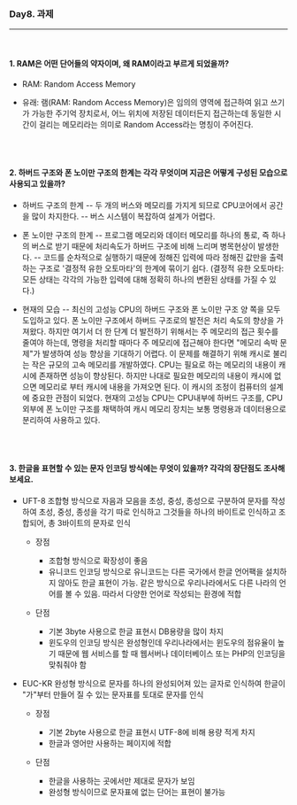### Day8. 과제
----
<br>

#### 1. RAM은 어떤 단어들의 약자이며, 왜 RAM이라고 부르게 되었을까?
* RAM: Random Access Memory
- 유래:
    램(RAM: Random Access Memory)은 임의의 영역에 접근하여 읽고 쓰기가 가능한 주기억 장치로서, 어느 위치에 저장된 데이터든지 접근하는데 동일한 시간이 걸리는 메모리라는 의미로 Random Access라는 명칭이 주어진다.
<br>
<br>

#### 2. 하버드 구조와 폰 노이만 구조의 한계는 각각 무엇이며 지금은 어떻게 구성된 모습으로 사용되고 있을까?
- 하버드 구조의 한계
    -- 두 개의 버스와 메모리를 가지게 되므로 CPU코어에서 공간을 많이 차지한다.
    -- 버스 시스템이 복잡하여 설계가 어렵다.

- 폰 노이만 구조의 한계
    -- 프로그램 메모리와 데이터 메모리를 하나의 통로, 즉 하나의 버스로 받기 때문에 처리속도가 하버드 구조에 비해 느리며 병목현상이 발생한다.
    -- 코드를 순차적으로 실행하기 때문에 정해진 입력에 따라 정해진 값만을 출력하는 구조로 '결정적 유한 오토마타'의 한계에 묶이기 쉽다.
    (결정적 유한 오토마타: 모든 상태는 각각의 가능한 입력에 대해 정확히 하나의 변환된 상태를 가질 수 있다.)

- 현재의 모습
    -- 최신의 고성능 CPU의 하버드 구조와 폰 노이만 구조 양 쪽을 모두 도입하고 있다. 폰 노이만 구조에서 하버드 구조로의 발전은 처리 속도의 향상을 가져왔다. 하지만 여기서 더 한 단계 더 발전하기 위해서는 주 메모리의 접근 횟수를 줄여야 하는데, 명령을 처리할 때마다 주 메모리에 접근해야 한다면 "메모리 속박 문제"가 발생하여 성능 향상을 기대하기 어렵다.
이 문제를 해결하기 위해 캐시로 불리는 작은 규모의 고속 메모리를 개발하였다. CPU는 필요로 하는 메모리의 내용이 캐시에 존재하면 성능이 향상된다. 하지만 나대로 필요한 메모리의 내용이 캐시에 없으면 메모리로 부터 캐시에 내용을 가져오면 된다. 이 캐시의 조정이 컴퓨터의 설계에 중요한 관점이 되었다. 
현재의 고성능 CPU는 CPU내부에 하버드 구조를, CPU외부에 폰 노이만 구조를 채택하여 캐시 메모리 장치는 보통 명령용과 데이터용으로 분리하여 사용하고 있다.
<br>
<br>

#### 3. 한글을 표현할 수 있는 문자 인코딩 방식에는 무엇이 있을까? 각각의 장단점도 조사해 보세요.
- UFT-8
조합형 방식으로 자음과 모음을 초성, 중성, 종성으로 구분하여 문자를 작성하여 초성, 중성, 종성을 각기 따로 인식하고 그것들을 하나의 바이트로 인식하고 조합되어, 총 3바이트의 문자로 인식

     - 장점
         - 조합형 방식으로 확장성이 좋음
         - 유니코드 인코딩 방식으로 유니코드는 다른 국가에서 한글 언어팩을 설치하지 않아도 한글 표현이 가능. 같은 방식으로 우리나라에서도 다른 나라의 언어를 볼 수 있음. 따라서 다양한 언어로 작성되는 환경에 적합
 
     - 단점
         - 기본 3byte 사용으로 한글 표현시 DB용량을 많이 차지
         - 윈도우의 인코딩 방식은 완성형인데 우리나라에서는 윈도우의 점유율이 높기 때문에 웹 서비스를 할 때 웹서버나 데이터베이스 또는 PHP의 인코딩을 맞춰줘야 함
 
 - EUC-KR
 완성형 방식으로 문자를 하나의 완성되어져 있는 글자로 인식하여 한글이 "가"부터 만들어 질 수 있는 문자표를 토대로 문자를 인식
     - 장점
         - 기본 2byte 사용으로 한글 표현시 UTF-8에 비해 용량 적게 차지
         - 한글과 영어만 사용하는 페이지에 적합
 
     - 단점
         -  한글을 사용하는 곳에서만 제대로 문자가 보임
         -  완성형 방식이므로 문자표에 없는 단어는 표현이 불가능
     

